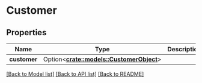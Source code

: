 # Customer

## Properties

Name | Type | Description | Notes
------------ | ------------- | ------------- | -------------
**customer** | Option<[**crate::models::CustomerObject**](CustomerObject.md)> |  | [optional]

[[Back to Model list]](../README.md#documentation-for-models) [[Back to API list]](../README.md#documentation-for-api-endpoints) [[Back to README]](../README.md)


